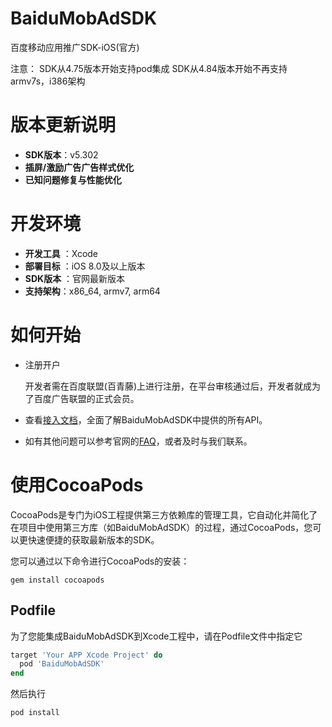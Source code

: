 # BaiduMobAdSDK

百度移动应用推广SDK-iOS(官方)

注意：
SDK从4.75版本开始支持pod集成
SDK从4.84版本开始不再支持armv7s，i386架构

# 版本更新说明

- **SDK版本**：v5.302
- **插屏/激励广告广告样式优化**
- **已知问题修复与性能优化**

# 开发环境

- **开发工具** ：Xcode
- **部署目标** ：iOS 8.0及以上版本
- **SDK版本** ：官网最新版本
- **支持架构**：x86_64, armv7, arm64

# 如何开始

- 注册开户

  开发者需在百度联盟(百青藤)上进行注册，在平台审核通过后，开发者就成为了百度广告联盟的正式会员。

- 查看[接入文档](https://union.baidu.com/miniappblog/sdk/iOSSDK.html)，全面了解BaiduMobAdSDK中提供的所有API。

- 如有其他问题可以参考官网的[FAQ](https://union.baidu.com/bqt/#/help)，或者及时与我们联系。

# 使用CocoaPods

CocoaPods是专门为iOS工程提供第三方依赖库的管理工具，它自动化并简化了在项目中使用第三方库（如BaiduMobAdSDK）的过程，通过CocoaPods，您可以更快速便捷的获取最新版本的SDK。

您可以通过以下命令进行CocoaPods的安装：

```shell
gem install cocoapods
```

## Podfile

为了您能集成BaiduMobAdSDK到Xcode工程中，请在Podfile文件中指定它

```ruby
target 'Your APP Xcode Project' do
  pod 'BaiduMobAdSDK'
end
```

然后执行

```shell
pod install
```
